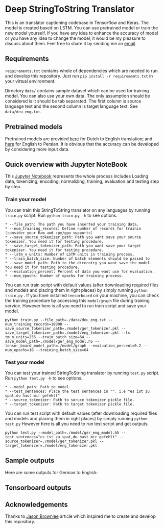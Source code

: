 # Deep StringToString Translator

This is an translator captioning codebase in Tensorflow and Keras. The model is created based on LSTM.
You can use pretrained model or train the new model yourself. If you have any idea to enhance the accuracy of model or you have any idea to change the model,
it would be my pleasure to discuss about them. Feel free to share it by sending me an [email](saman.masarat@gmail.com).  

## Requirements
`requirements.txt` contains whole of dependencies which are needed to run and develop this repository. Just run `pip install -r requirements.txt` in your virtual environment. 

Directory `data/` contains sample dataset which can be used for training model. You can also use your own data. The only assumption should be considered is it should be tab separated. The first column is source language text and the second column is target language text. See `data/deu_eng.txt`.

## Pretrained models
Pretrained models are provided [here]() for Dutch to English translation; and [here]() for English to Persian. It is obvious that the accuracy can be developed by considering more input data.

## Quick overview with Jupyter NoteBook
This [Jupyter Notebook](http://mscoco.org/dataset/) represents the whole process includes Loading data, tokenizing, encoding, normalizing, training, evaluation and testing step by step.

### Train your model
You can train this StringToString translator on any languages by running `train.py` script. Run `python train.py -h` to see options.
```
* --file_path: The path you have inserted your training data.
* --num_training_records: Define number of records for trainin (consider your Ram and cpy/gpu supports)
* --save_source_tokenizer_path: Path you want save your source tokenizer. You need it for testing procedure. 
* --save_target_tokenizer_path: Path you want save your target tokenizer. You need it for testing procedure.
* --lstm_n_units: Number of LSTM units in training process. 
* --train_batch_size: Number of batch elements should be passed to 
* --save_model_path: Path to the direcotry you want save the model. You need it for testing procedure.
* --evaluation_percent: Percent of data you want use for evaluation.
* --num_epochs: Number of epochs for training process.
```
You can run train script with default values (after downloading required files and models and placing them in right places) by simply running `python train.py` . If you have installed `tensorboard` on your machine, you can check the
training procedure by accessing this `model/graph` file during training service. However here is all you need to run train
script and save your model.

```
python train.py --file_path=./data/deu_eng.txt --num_training_records=10000 --save_source_tokenizer_path=./model/ger_tokenizer.pkl --save_target_tokenizer_path=./model/eng_tokenizer.pkl --ls
tm_n_units=256 --train_batch_size=64 --save_model_path=./model/ger_eng_model.h5 --tensor_board_model_path=./model/graph --evaluation_percent=0.2 --num_epochs=10 --training_batch_size=64
```

### Test your model
You can test your trained StringToString translator by running `test.py` script. Run `python test.py -h` to see options.
```
* --model_path: Path to model.
* --test_sentences: Place the test sentences in "". i.e "es ist zu spat,du hast mir gefehlt" 
* --source_tokenizer: Path to soruce tokenizer pickle file.
* --target_tokenizer: Path to target tokenizer pickle file.
```
You can run test script with default values (after downloading required files and models and placing them in right places) by simply running `python test.py`
However here is all you need to run test script and get outputs.
```
python test.py --model_path=./model/ger_eng_model.h5 --test_sentences="es ist zu spat,du hast mir gefehlt" --source_tokenizer=./model/ger_tokenizer.pkl --target_tokenizer=./model/eng_tokenizer.pkl
```

## Sample outputs
Here are some outputs for German to English: 


## Tensorboard outputs


## Acknowledgements

Thanks to [Jason Brownlee](https://machinelearningmastery.com/develop-neural-machine-translation-system-keras/) article which inspired me to create and develop this repository.